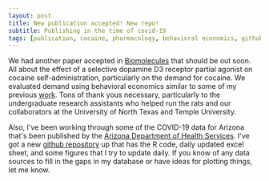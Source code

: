 ```yaml
---
layout: post
title: New publication accepted! New repo!
subtitle: Publishing in the time of covid-19
tags: [publication, cocaine, pharmacology, behavioral economics, github, repo, covid-19]
---
```


We had another paper accepted in [Biomolecules](https://www.mdpi.com/journal/biomolecules) that should be out soon. All about the effect of a selective
dopamine D3 receptor partial agonist on cocaine self-administration, particularly on the demand for cocaine. We evaluated demand using behavioral 
economics similar to some of my previous [work](https://gielpy.github.io/pubs/). Tons of thank yous necessary, particularly to the undergraduate
research assistants who helped run the rats and our collaborators at the University of North Texas and Temple University.

Also, I've been working through some of the COVID-19 data for Arizona that's been published by the [Arizona Department of Health Services](https://www.azdhs.gov/).
I've got a new [github repository](https://github.com/Gielpy/COVIDaz) up that has the R code, daily updated excel sheet, and some figures that I try to update daily.
If you know of any data sources to fill in the gaps in my database or have ideas for plotting things, let me know.